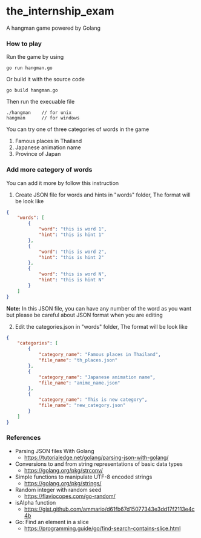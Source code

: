 # the_internship_exam

A hangman game powered by Golang

### How to play
Run the game by using
```
go run hangman.go
```
Or build it with the source code
```
go build hangman.go
```
Then run the execuable file
```
./hangman    // for unix
hangman      // for windows
```

You can try one of three categories of words in the game
1. Famous places in Thailand
2. Japanese animation name
3. Province of Japan

### Add more category of words
You can add it more by follow this instruction
1. Create JSON file for words and hints in "words" folder, The format will be look like
```json
{
    "words": [
        {
            "word": "this is word 1",
            "hint": "this is hint 1"
        },
        {
            "word": "this is word 2", 
            "hint": "this is hint 2"
        },
        {
            "word": "this is word N", 
            "hint": "this is hint N"
        }
    ]
}
```
**Note:** In this JSON file, you can have any number of the word as you want but please be careful about JSON format when you are editing

2. Edit the categories.json in "words" folder, The format will be look like
```json
{
    "categories": [
        {
            "category_name": "Famous places in Thailand",
            "file_name": "th_places.json"
        },
        {
            "category_name": "Japanese animation name",
            "file_name": "anime_name.json"
        },
        {
            "category_name": "This is new category",
            "file_name": "new_category.json"
        }
    ]
}
```
### References
* Parsing JSON files With Golang
  * https://tutorialedge.net/golang/parsing-json-with-golang/
* Conversions to and from string representations of basic data types
  * https://golang.org/pkg/strconv/
* Simple functions to manipulate UTF-8 encoded strings
  * https://golang.org/pkg/strings/
* Random integer with random seed
  * https://flaviocopes.com/go-random/
* isAlpha function
  * https://gist.github.com/ammario/d61fb67d15077343e3dd17f2113e4c4b
* Go: Find an element in a slice
  * https://programming.guide/go/find-search-contains-slice.html
